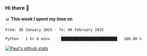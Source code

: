 ### Hi there 👋

📊 **This week I spent my time on**
<!--START_SECTION:waka-->

```txt
From: 30 January 2025 - To: 06 February 2025

Python   1 hr 6 mins     █████████████████████████   100.00 %
```

<!--END_SECTION:waka-->


[![Paul's github stats](https://github-readme-stats.vercel.app/api?username=mickeyouyou&theme=dracula&show_icons=true)](https://github.com/anuraghazra/github-readme-stats)
